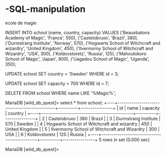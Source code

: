 # -SQL-manipulation
ecole de magie


INSERT INTO school (name, country, capacity) 
VALUES 
('Beauxbatons Academy of Magic', 'France', 550), 
('Castelobruxo', 'Brazil', 380), 
('Durmstrang Institute', 'Norway', 570), 
('Hogwarts School of Witchcraft and wizardry', 'United Kingdom', 450), 
('IIvermorny School of Witchcraft and Wizardry', 'USA', 300), 
('Koldovstoretz', 'Russia', 125), 
('Mahoutokoro School of Magic', 'Japan', 800), 
('Uagadou School of Magic', 'Uganda', 350);


UPDATE school SET country = 'Sweden' WHERE id = 3;

UPDATE school SET capacity = 700 WHERE id = 7;

DELETE FROM school WHERE name LIKE '%Magic%';


MariaDB [wild_db_quest]> select * from school;
+----+----------------------------------------------+----------+----------------+
| id | name                                         | capacity | country        |
+----+----------------------------------------------+----------+----------------+
|  2 | Castelobruxo                                 |      380 | Brazil         |
|  3 | Durmstrang Institute                         |      570 | Sweden         |
|  4 | Hogwarts School of Witchcraft and wizardry   |      450 | United Kingdom |
|  5 | IIvermorny School of Witchcraft and Wizardry |      300 | USA            |
|  6 | Koldovstoretz                                |      125 | Russia         |
+----+----------------------------------------------+----------+----------------+
5 rows in set (0.000 sec)

MariaDB [wild_db_quest]> 
